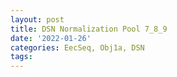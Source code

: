 ```yaml
---
layout: post
title: DSN Normalization Pool 7_8_9
date: '2022-01-26'
categories: EecSeq, Obj1a, DSN
tags: 
---
```

